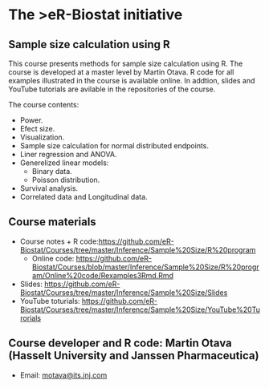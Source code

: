 # The >eR-Biostat initiative
## Sample size calculation using R

This course presents methods for sample size calculation using R. The course is developed at a master level by Martin Otava.
R code for all examples illustrated in the course is available online. In addtion, slides and YouTube tutorials are avilable in the repositories of the course.

The course contents:
* Power.
* Efect size.
* Visualization.
* Sample size calculation for normal distributed endpoints.
* Liner regression and ANOVA.
* Generelized linear models:
  + Binary data.
  + Poisson distribution.
* Survival analysis.
* Correlated data and Longitudinal data.

## Course materials
* Course notes + R code:https://github.com/eR-Biostat/Courses/tree/master/Inference/Sample%20Size/R%20program
  + Online code: https://github.com/eR-Biostat/Courses/blob/master/Inference/Sample%20Size/R%20program/Online%20code/Rexamples3Rmd.Rmd
 * Slides: https://github.com/eR-Biostat/Courses/tree/master/Inference/Sample%20Size/Slides
* YouTube toturials: https://github.com/eR-Biostat/Courses/tree/master/Inference/Sample%20Size/YouTube%20Turorials

## Course developer and R code:  Martin Otava  (Hasselt University and Janssen Pharmaceutica) 
* Email: motava@its.jnj.com
